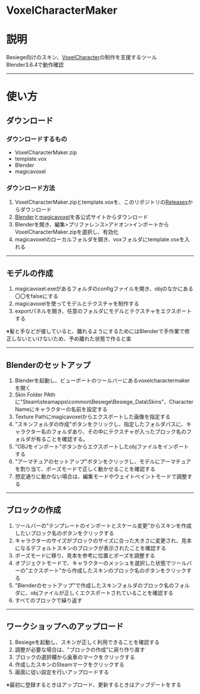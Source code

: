 # VoxelCharacterMaker

# 説明
Besiege向けのスキン、[VoxelCharacter](https://steamcommunity.com/workshop/filedetails/?id=2555529376)の制作を支援するツール   
Blender3.6.4で動作確認

***
# 使い方
## ダウンロード
### ダウンロードするもの
* VoxelCharacterMaker.zip
* template.vox
* Blender
* magicavoxel

### ダウンロード方法
1. VoxelCharacterMaker.zipとtemplate.voxを、このリポジトリの[Releases](https://github.com/Gomanosuke/VoxelCharacterMaker/releases)からダウンロード
1. [Blender](https://www.blender.org/download/)と[magicavoxel](https://ephtracy.github.io/index.html?page=mv_main)を各公式サイトからダウンロード
1. Blenderを開き、編集>プリファレンス>アドオン>インポートからVoxelCharacterMaker.zipを選択し、有効化
1. magicavoxelのローカルフォルダを開き、voxフォルダにtemplate.voxを入れる
***
## モデルの作成
1. magicavoxel.exeがあるフォルダのconfigファイルを開き、objのなかにある〇〇をfalseにする
1. magicavoxelを使ってモデルとテクスチャを制作する
1. exportパネルを開き、任意のフォルダにモデルとテクスチャをエクスポートする

※髪と手などが接していると、離れるようにするためにはBlenderで手作業で修正しないといけないため、予め離れた状態で作ると楽
***
## Blenderのセットアップ
1. Blenderを起動し、ビューポートのツールバーにあるvoxelcharactermakerを開く
1. Skin Folder PAthに"Steam\steamapps\common\Besiege\Besiege_Data\Skins"、Character Nameにキャラクターの名前を設定する
1. Texture Pathにmagicavoxelからエクスポートした画像を指定する
1. "スキンフォルダの作成"ボタンをクリックし、指定したフォルダパスに、キャラクター名のフォルダあり、その中にテクスチャが入ったブロック名のフォルダが有ることを確認する。
1. "OBJをインポート"ボタンからエクスポートしたobjファイルをインポートする
1. "アーマチュアのセットアップ"ボタンをクリックし、モデルにアーマチュアを割り当て、ポーズモードで正しく動かせることを確認する
1. 想定通りに動かない場合は、編集モードやウェイトペイントモードで調整する

***
## ブロックの作成
1. ツールバーの"テンプレートのインポートとスケール変更"からスキンを作成したいブロック名のボタンをクリックする
1. キャラクターのサイズがブロックのサイズに合った大きさに変更され、見本になるデフォルトスキンのブロックが表示されたことを確認する
1. ポーズモードに移り、見本を参考に位置とポーズを調整する
1. オブジェクトモードで、キャラクターのメッシュを選択した状態でツールバーの"エクスポート"から作成したスキンのブロック名のボタンをクリックする
1. "Blenderのセットアップ"で作成したスキンフォルダのブロック名のフォルダに、objファイルが正しくエクスポートされていることを確認する
1. すべてのブロックで繰り返す

***
## ワークショップへのアップロード
1. Besiegeを起動し、スキンが正しく利用できることを確認する
1. 調整が必要な場合は、"ブロックの作成"に戻り作り直す
1. ブロックの選択欄から歯車のマークをクリックする
1. 作成したスキンのSteamマークをクリックする
1. 画面に従い設定を行いアップロードする  

※最初に登録するときはアップロード、更新するときはアップデートをする
